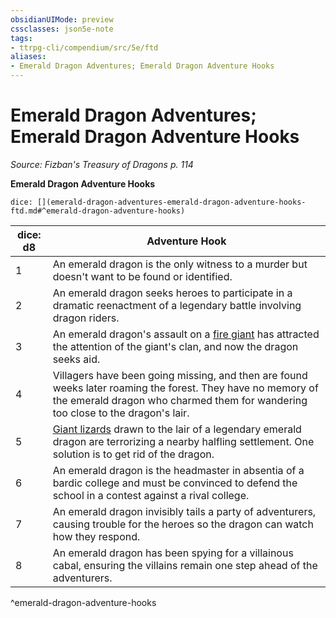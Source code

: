 ```yaml
---
obsidianUIMode: preview
cssclasses: json5e-note
tags:
- ttrpg-cli/compendium/src/5e/ftd
aliases:
- Emerald Dragon Adventures; Emerald Dragon Adventure Hooks
---
```

# Emerald Dragon Adventures; Emerald Dragon Adventure Hooks
*Source: Fizban's Treasury of Dragons p. 114* 

**Emerald Dragon Adventure Hooks**

`dice: [](emerald-dragon-adventures-emerald-dragon-adventure-hooks-ftd.md#^emerald-dragon-adventure-hooks)`

| dice: d8 | Adventure Hook |
|----------|----------------|
| 1 | An emerald dragon is the only witness to a murder but doesn't want to be found or identified. |
| 2 | An emerald dragon seeks heroes to participate in a dramatic reenactment of a legendary battle involving dragon riders. |
| 3 | An emerald dragon's assault on a [fire giant](/3-Mechanics/CLI/Compendium/bestiary/giant/fire-giant.md) has attracted the attention of the giant's clan, and now the dragon seeks aid. |
| 4 | Villagers have been going missing, and then are found weeks later roaming the forest. They have no memory of the emerald dragon who charmed them for wandering too close to the dragon's lair. |
| 5 | [Giant lizards](/3-Mechanics/CLI/Compendium/bestiary/beast/giant-lizard.md) drawn to the lair of a legendary emerald dragon are terrorizing a nearby halfling settlement. One solution is to get rid of the dragon. |
| 6 | An emerald dragon is the headmaster in absentia of a bardic college and must be convinced to defend the school in a contest against a rival college. |
| 7 | An emerald dragon invisibly tails a party of adventurers, causing trouble for the heroes so the dragon can watch how they respond. |
| 8 | An emerald dragon has been spying for a villainous cabal, ensuring the villains remain one step ahead of the adventurers. |
^emerald-dragon-adventure-hooks